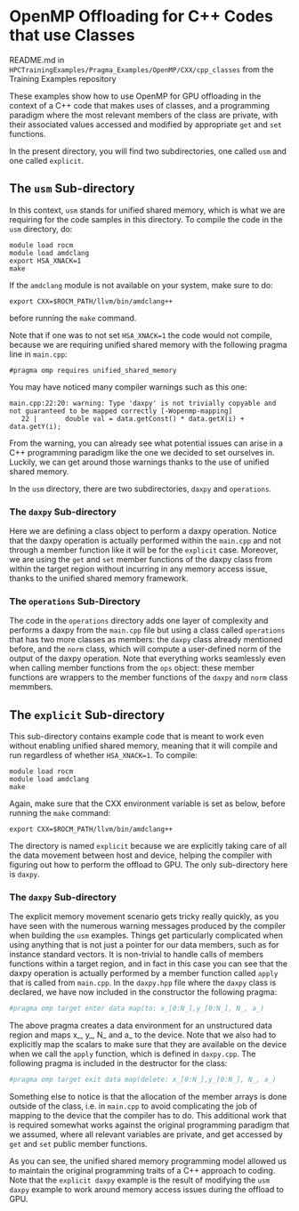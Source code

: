 # OpenMP Offloading for C++ Codes that use Classes

README.md in `HPCTrainingExamples/Pragma_Examples/OpenMP/CXX/cpp_classes` from the Training Examples repository

These examples show how to use OpenMP for GPU offloading in the context of a C++ code that makes uses of classes, and a programming paradigm where the most relevant members of the class are private, with their associated values accessed and modified by appropriate `get` and `set` functions.

In the present directory, you will find two subdirectories, one called `usm` and one called `explicit`. 

## The `usm` Sub-directory

In this context, `usm` stands for unified shared memory, which is what we are requiring for the code samples in this directory. 
To compile the code in the `usm` directory, do:

```
module load rocm
module load amdclang
export HSA_XNACK=1
make
```

If the `amdclang` module is not available on your system, make sure to do:
```
export CXX=$ROCM_PATH/llvm/bin/amdclang++
```
before running the `make` command.

Note that if one was to not set `HSA_XNACK=1` the code would not compile, because we are requiring unified shared memory with the following pragma line in `main.cpp`:

```
#pragma omp requires unified_shared_memory
```

You may have noticed many compiler warnings such as this one:

```
main.cpp:22:20: warning: Type 'daxpy' is not trivially copyable and not guaranteed to be mapped correctly [-Wopenmp-mapping]
   22 |       double val = data.getConst() * data.getX(i) + data.getY(i);
```

From the warning, you can already see what potential issues can arise in a C++ programming paradigm like the one we decided to set ourselves in.
Luckily, we can get around those warnings thanks to the use of unified shared memory.

In the `usm` directory, there are two subdirectories, `daxpy` and `operations`.

### The `daxpy` Sub-directory

Here we are defining a class object to perform a daxpy operation. Notice that the daxpy operation is actually performed within the `main.cpp` and not through a member function like it will be for the `explicit` case. Moreover, we are using the `get` and `set` member functions of the daxpy class from within the target region without incurring in any memory access issue, thanks to the unified shared memory framework.

### The `operations` Sub-Directory

The code in the `operations` directory adds one layer of complexity and performs a daxpy from the `main.cpp` file but using a class called `operations` that has two more classes as members: the `daxpy` class already mentioned before, and the `norm` class, which will compute a user-defined norm of the output of the daxpy operation. Note that everything works seamlessly even when calling member functions from the `ops` object: these member functions are wrappers to the member functions of the `daxpy` and `norm` class memmbers.

## The `explicit` Sub-directory

This sub-directory contains example code that is meant to work even without enabling unified shared memory, meaning that it will compile and run regardless of whether `HSA_XNACK=1`. To compile:

```
module load rocm
module load amdclang
make
```

Again, make sure that the CXX environment variable is set as below, before running the `make` command:
```
export CXX=$ROCM_PATH/llvm/bin/amdclang++
```

The directory is named `explicit` because we are explicitly taking care of all the data movement between host and device, helping the compiler with figuring out how to perform the offload to GPU. The only sub-directory here is `daxpy`.

### The `daxpy` Sub-directory

The explicit memory movement scenario gets tricky really quickly, as you have seen with the numerous warning messages produced by the compiler when building the `usm` examples. Things get particularly complicated when using anything that is not just a pointer for our data members, such as for instance standard vectors. It is non-trivial to handle calls of members functions within a target region, and in fact in this case you can see that the daxpy operation is actually performed by a member function called `apply` that is called from `main.cpp`. In the `daxpy.hpp` file where the `daxpy` class is declared, we have now included in the constructor the following pragma:

```bash
#pragma omp target enter data map(to: x_[0:N_],y_[0:N_], N_, a_)
```

The above pragma creates a data environment for an unstructured data region and maps x_, y_, N_ and a_ to the device. Note that we also had to explicitly map the scalars to make sure that they are available on the device when we call the `apply` function, which is defined in `daxpy.cpp`. The following pragma is included in the destructor for the class:

```bash
#pragma omp target exit data map(delete: x_[0:N_],y_[0:N_], N_, a_)
```
Something else to notice is that the allocation of the member arrays is done outside of the class, i.e. in `main.cpp` to avoid complicating the job of mapping to the device that the compiler has to do. This additional work that is required somewhat works against the original programming paradigm that we assumed, where all relevant variables are private, and get accessed by `get` and `set` public member functions.

As you can see, the unified shared memory programming model allowed us to maintain the original programming traits of a C++ approach to coding. Note that the `explicit daxpy` example is the result of modifying the `usm daxpy` example to work around memory access issues during the offload to GPU.


